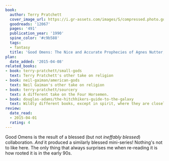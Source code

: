 ```yaml
---
book:
  author: Terry Pratchett
  cover_image_url: https://i.gr-assets.com/images/S/compressed.photo.goodreads.com/books/1392528568l/12067._SY160_.jpg
  goodreads: '12067'
  pages: '491'
  publication_year: '1990'
  spine_color: '#c9b588'
  tags:
  - fantasy
  title: 'Good Omens: The Nice and Accurate Prophecies of Agnes Nutter, Witch'
plan:
  date_added: '2015-04-08'
related_books:
- book: terry-pratchett/small-gods
  text: Terry Pratchett's other take on religion
- book: neil-gaiman/american-gods
  text: Neil Gaiman's other take on religion
- book: terry-pratchett/sourcery
  text: A different take on the Four Horsemen.
- book: douglas-adams/the-hitchhikers-guide-to-the-galaxy
  text: Wildly different books, except in spirit, where they are closely related.
review:
  date_read:
  - 2015-04-01
  rating: 4
---
```


Good Omens is the result of a blessed (but not *ineffably blessed*) collaboration. *And* it produced a similarly blessed
mini-series! Nothing's not to like here. The only thing that always surprises me when re-reading it is how rooted it is
in the early 90s.
